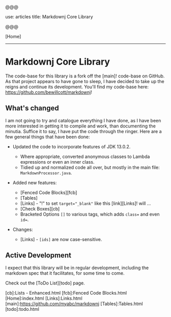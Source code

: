 @@@

use: articles
title: Markdownj Core Library

@@@

[Home]

---

# Markdownj Core Library

The code-base for this library is a fork off the [main]! code-base on GitHub.  As that 
project appears to have gone to sleep, I have decided to take up the reigns and continue
its development. You'll find my code-base here: <https://github.com/bewillcott/markdownj>!

## What's changed

I am not going to try and catalogue everything I have done, as I have been more interested
in getting it to compile and work, than documenting the minutia.  Suffice it to say, I 
have put the code through the ringer. Here are a few general things that have been done:

- Updated the code to incorporate features of JDK 13.0.2.
    - Where appropriate, converted anonymous classes to Lambda expressions or even an inner class.
    - Tidied up and normalized code all over, but mostly in the main file: `MarkdownProcessor.java`.
- Added new features:
    - [Fenced Code Blocks][fcb]
    - [Tables]
    - [Links] - "!" to set `target="_blank"` like this [link][Links]! will ...
    - [Check Boxes][cb]
    - Bracketed Options `[]` to various tags, which adds `class=` and even `id=`.

- Changes:
    - [Links] - `[ids]` are now case-sensitive.


## Active Development

I expect that this library will be in regular development, including the markdown spec that
it facilitates, for some time to come.

Check out the [ToDo List][todo] page.


[cb]:Lists - Enhanced.html
[fcb]:Fenced Code Blocks.html
[Home]:index.html
[Links]:Links.html
[main]:https://github.com/myabc/markdownj
[Tables]:Tables.html
[todo]:todo.html
